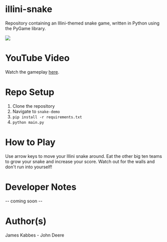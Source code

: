 # illini-snake
Repository containing an Illini-themed snake game, written in Python using the PyGame library.

![](src/static/Gameplay.gif)

# YouTube Video
Watch the gameplay [here](https://youtu.be/pZuzKWZzt00).

# Repo Setup

1. Clone the repository
2. Navigate to `snake-demo`
3. `pip install -r requirements.txt`
4. `python main.py`

# How to Play
Use arrow keys to move your Illini snake around. Eat the other big ten teams to grow your snake and increase your score. Watch out for the walls and don't run into yourself!

# Developer Notes
-- coming soon --

# Author(s)
James Kabbes - John Deere
